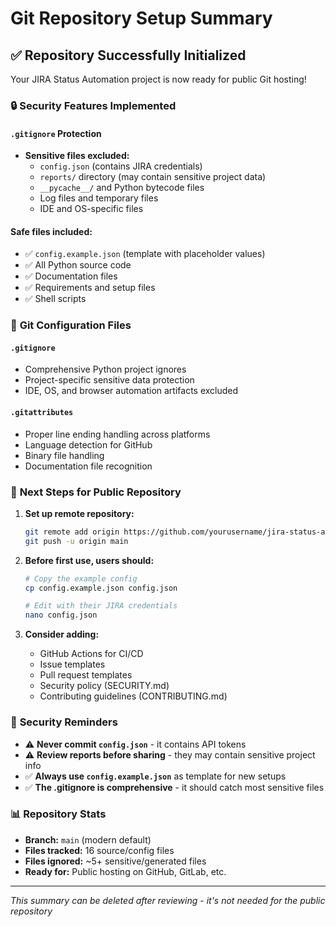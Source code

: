 # Git Repository Setup Summary

## ✅ Repository Successfully Initialized

Your JIRA Status Automation project is now ready for public Git hosting!

### 🔒 **Security Features Implemented**

#### `.gitignore` Protection
- **Sensitive files excluded:**
  - `config.json` (contains JIRA credentials)
  - `reports/` directory (may contain sensitive project data)
  - `__pycache__/` and Python bytecode files
  - Log files and temporary files
  - IDE and OS-specific files

#### **Safe files included:**
- ✅ `config.example.json` (template with placeholder values)
- ✅ All Python source code
- ✅ Documentation files
- ✅ Requirements and setup files
- ✅ Shell scripts

### 📁 **Git Configuration Files**

#### `.gitignore`
- Comprehensive Python project ignores
- Project-specific sensitive data protection
- IDE, OS, and browser automation artifacts excluded

#### `.gitattributes`
- Proper line ending handling across platforms
- Language detection for GitHub
- Binary file handling
- Documentation file recognition

### 🚀 **Next Steps for Public Repository**

1. **Set up remote repository:**
   ```bash
   git remote add origin https://github.com/yourusername/jira-status-automation.git
   git push -u origin main
   ```

2. **Before first use, users should:**
   ```bash
   # Copy the example config
   cp config.example.json config.json
   
   # Edit with their JIRA credentials
   nano config.json
   ```

3. **Consider adding:**
   - GitHub Actions for CI/CD
   - Issue templates
   - Pull request templates
   - Security policy (SECURITY.md)
   - Contributing guidelines (CONTRIBUTING.md)

### 🔐 **Security Reminders**

- ⚠️ **Never commit `config.json`** - it contains API tokens
- ⚠️ **Review reports before sharing** - they may contain sensitive project info
- ✅ **Always use `config.example.json`** as template for new setups
- ✅ **The .gitignore is comprehensive** - it should catch most sensitive files

### 📊 **Repository Stats**
- **Branch:** `main` (modern default)
- **Files tracked:** 16 source/config files
- **Files ignored:** ~5+ sensitive/generated files
- **Ready for:** Public hosting on GitHub, GitLab, etc.

---
*This summary can be deleted after reviewing - it's not needed for the public repository*
